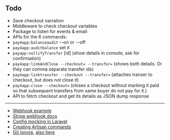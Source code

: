 ## Todo

- Save checkout narration
- Middleware to check checkout variables
- Package to listen for events & email
- APIs for the 6 commands:
- `pay4app:balanceaudit` --on or --off
- `pay4app:auditbalance` set it
- `payapp:nullifyTransfer` [id] (show details in console, ask for confirmation)
- `pay4app:linkAndClose --checkout= --transfer=` (shows both details. Or they can comma separate transfer ids)
- `pay4app:linktransfer --checkout --transfer=` (attaches transer to checkout, but does not close it)
- `pay4app:close --checkout=` (closes a checkout without marking it paid so that subsequent transfers from same buyer do not pay for it.)
- API to fetch checkout and get its details as JSON dump response

---

>>>>

- [Webhook example](https://gist.github.com/boucher/1708172)
- [Stripe webhook docs](https://stripe.com/docs/webhooks)
- [Config mocking in Laravel](https://github.com/laravel/framework/issues/4072)
- [Creating Artisan commands](https://mattstauffer.co/blog/creating-artisan-commands-with-the-new-simpler-syntax-in-laravel-5.1)
- [Git ignore](http://laravel-recipes.com/recipes/31/managing-your-project-with-git), [also here](http://stackoverflow.com/questions/25748132/what-to-include-in-gitignore-for-a-laravel-and-phpstorm-project)

